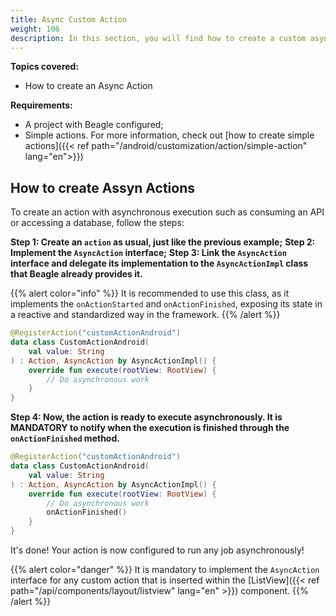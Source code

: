 ```yaml
---
title: Async Custom Action
weight: 106
description: In this section, you will find how to create a custom async action.
---
```


**Topics covered:**
 - How to create an Async Action

**Requirements:**
 - A project with Beagle configured;
 - Simple actions. For more information, check out [how to create simple actions]({{< ref path="/android/customization/action/simple-action" lang="en">}})

 ## How to create Assyn Actions

To create an action with asynchronous execution such as consuming an API or accessing a database, follow the steps:

**Step 1: Create an `action` as usual, just like the previous example;**
**Step 2:  Implement the `AsyncAction` interface;**
**Step 3: Link the `AsyncAction` interface and delegate its implementation to the `AsyncActionImpl` class that Beagle already provides it.**

{{% alert color="info" %}}
It is recommended to use this class, as it implements the `onActionStarted` and `onActionFinished`, exposing its state in a reactive and standardized way in the framework.
{{% /alert %}}

```kotlin
@RegisterAction("customActionAndroid")
data class CustomActionAndroid(
    val value: String
) : Action, AsyncAction by AsyncActionImpl() {
    override fun execute(rootView: RootView) {
        // Do asynchronous work
    }
}
```

**Step 4: Now, the action is ready to execute asynchronously. It is MANDATORY to notify when the execution is finished through the `onActionFinished` method.**

```kotlin
@RegisterAction("customActionAndroid")
data class CustomActionAndroid(
    val value: String
) : Action, AsyncAction by AsyncActionImpl() {
    override fun execute(rootView: RootView) {
        // Do asynchronous work
        onActionFinished()
    }
}
```

It's done! Your action is now configured to run any job asynchronously!

{{% alert color="danger" %}}
It is mandatory to implement the `AsyncAction` interface for any custom action that is inserted within the [ListView]({{< ref path="/api/components/layout/listview" lang="en" >}}) component.
{{% /alert %}}
